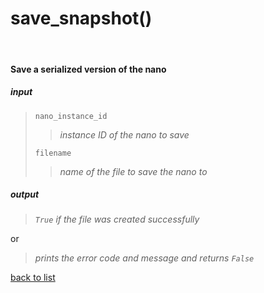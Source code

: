 # **save_snapshot()**
<br/>

#### Save a serialized version of the nano
##### input
>`nano_instance_id`    
>>*instance ID of the nano to save*  
>
>`filename`  
>>*name of the file to save the nano to*

##### output
>*`True` if the file was created successfully*

or
>*prints the error code and message and returns `False`*

[back to list](../Index.md)
